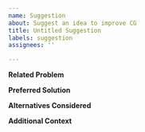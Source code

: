 ```yaml
---
name: Suggestion
about: Suggest an idea to improve CG
title: Untitled Suggestion
labels: suggestion
assignees: ''

---
```


<!-- Don't forget to create a title! -->
**Related Problem** <!-- If anything, what frustrated you and brought you to make this issue? -->

**Preferred Solution** <!-- How would you like things to change?-->

**Alternatives Considered** <!-- Any other ways it could be implemented? -->

**Additional Context** <!-- What were you doing that made you think about this suggestion? -->
